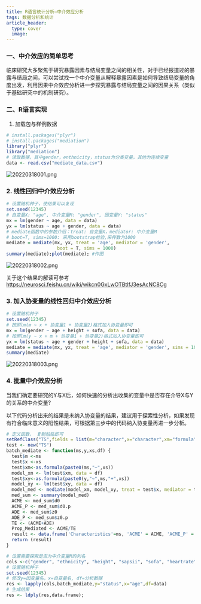 ```yaml
---
title: R语言统计分析—中介效应分析
tags: 数据分析和统计
article_header:
  type: cover
  image:
---
```


### 一、中介效应的简单思考

临床研究大多聚焦于研究暴露因素与结局变量之间的相关性，对于已经报道过的暴露与结局之间，可以尝试找一个中介变量从解释暴露因素是如何导致结局变量的角度出发，利用因果中介效应分析进一步探究暴露与结局变量之间的因果关系（类似于基础研究中的机制研究）。

### 二、R语言实现

1. 加载包与样例数据

```R
# install.packages("plyr")
# install.packages("mediation")
library("plyr")
library("mediation")
# 读取数据，其中gender，enthnicity，status为分类变量，其他为连续变量
data <- read.csv("mediate_data.csv")
```
![20220318001.png](https://s1.imagehub.cc/images/2022/03/18/20220318001.png)

### 2. 线性回归中介效应分析

```R
# 设置随机种子，使结果可以复现
set.seed(12345)
# 自变量X: "age", 中介变量M: "gender", 因变量Y: "status"
mx = lm(gender ~ age, data = data)
yx = lm(status ~ age + gender, data = data)
# mediate函数中的参数介绍：treat: 自变量X，mediator: 中介变量M
# boot=T, sims=1000: 采用bootstrap检验,采样数为1000
mediate = mediate(mx, yx, treat = 'age', mediator = 'gender',
                   boot = T, sims = 1000)
summary(mediate);plot(mediate); #作图
```

![20220318002.png](https://s1.imagehub.cc/images/2022/03/18/20220318002.png)

关于这个结果的解读可参考 https://neurosci.feishu.cn/wiki/wikcn0GxLwOTBtIfJ3esAcNC8Cg

### 3. 加入协变量的线性回归中介效应分析

```R
# 设置随机种子
set.seed(12345)
# 按照lm(m ~ x + 协变量1 + 协变量2)格式加入协变量即可
mx = lm(gender ~ age + height + sofa, data = data)
# 按照lm(y ~ x + m + 协变量1 + 协变量2)格式加入协变量即可
yx = lm(status ~ age + gender + height + sofa, data = data)
mediate = mediate(mx, yx, treat = 'age', mediator = 'gender', sims = 1000, boot = T)
summary(mediate)
```

![20220318003.png](https://s1.imagehub.cc/images/2022/03/18/20220318003.png)

### 4. 批量中介效应分析

当我们确定要研究的Y与X后，如何快速的分析出收集的变量中是否存在介导X与Y的关系的中介变量?

以下代码分析出来的结果是未纳入协变量的结果，建议用于探索性分析，如果发现有符合临床意义的阳性结果，可根据第三步中的代码纳入协变量再进一步分析。

```R
# 定义函数， 复制粘贴即可
setRefClass("TS",fields = list(m="character",x="character",xm="formula",xy="formula"))
test <- new("TS")
batch_mediate <- function(ms,y,xs,df) {
  test$m <-ms
  test$x <-xs
  test$xm<-as.formula(paste0(ms,"~",xs))
  model_xm <- lm(test$xm, data = df) 
  test$xy<-as.formula(paste0(y,"~",ms,"+",xs)) 
  model_xy <- lm(test$xy, data = df)
  model_med <- mediate(model_xm, model_xy, treat = test$x, mediator = test$m, sims = 1000, boot = T)
  med_sum <- summary(model_med)
  ACME <- med_sum$d0
  ACME_P <- med_sum$d0.p
  ADE <- med_sum$z0
  ADE_P <- med_sum$z0.p
  TE <- (ACME+ADE)
  Prop_Mediated <- ACME/TE
  result <- data.frame('Characteristics'=ms, 'ACME' = ACME, 'ACME_P' = ACME_P, 'ADE' = ADE, 'ADE_P' = ADE_P, 'Total_Effect' = TE, 'Prop_Mediated' = Prop_Mediated)
  return (result)
}
```

```R
# 设置需要探索是否为中介变量M的列名
cols <-c("gender", "ethnicity", "height", "sapsii", "sofa", "heartrate")
# 设置随机种子
set.seed(12345)
# 修改y=因变量名，x=自变量名, df=分析数据
res <- lapply(cols,batch_mediate,y="status",x="age",df=data)
# 生成结果
res <- ldply(res,data.frame);
```




